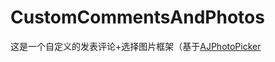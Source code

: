 # CustomCommentsAndPhotos
这是一个自定义的发表评论+选择图片框架（基于[AJPhotoPicker](https://github.com/alienjun/AJPhotoPicker）框架的自用版)
